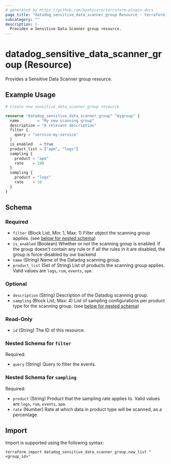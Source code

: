 ```yaml
---
# generated by https://github.com/hashicorp/terraform-plugin-docs
page_title: "datadog_sensitive_data_scanner_group Resource - terraform-provider-datadog"
subcategory: ""
description: |-
  Provides a Sensitive Data Scanner group resource.
---
```


# datadog_sensitive_data_scanner_group (Resource)

Provides a Sensitive Data Scanner group resource.

## Example Usage

```terraform
# Create new sensitive_data_scanner_group resource

resource "datadog_sensitive_data_scanner_group" "mygroup" {
  name        = "My new scanning group"
  description = "A relevant description"
  filter {
    query = "service:my-service"
  }
  is_enabled   = true
  product_list = ["apm", "logs"]
  sampling {
    product = "apm"
    rate    = 100
  }
  sampling {
    product = "logs"
    rate    = 10
  }
}
```

<!-- schema generated by tfplugindocs -->
## Schema

### Required

- `filter` (Block List, Min: 1, Max: 1) Filter object the scanning group applies. (see [below for nested schema](#nestedblock--filter))
- `is_enabled` (Boolean) Whether or not the scanning group is enabled. If the group doesn't contain any rule or if all the rules in it are disabled, the group is force-disabled by our backend
- `name` (String) Name of the Datadog scanning group.
- `product_list` (Set of String) List of products the scanning group applies. Valid values are `logs`, `rum`, `events`, `apm`.

### Optional

- `description` (String) Description of the Datadog scanning group.
- `sampling` (Block List, Max: 4) List of sampling configurations per product type for the scanning group. (see [below for nested schema](#nestedblock--sampling))

### Read-Only

- `id` (String) The ID of this resource.

<a id="nestedblock--filter"></a>
### Nested Schema for `filter`

Required:

- `query` (String) Query to filter the events.


<a id="nestedblock--sampling"></a>
### Nested Schema for `sampling`

Required:

- `product` (String) Product that the sampling rate applies to. Valid values are `logs`, `rum`, `events`, `apm`.
- `rate` (Number) Rate at which data in product type will be scanned, as a percentage.

## Import

Import is supported using the following syntax:

```shell
terraform import datadog_sensitive_data_scanner_group.new_list "<group_id>"
```
